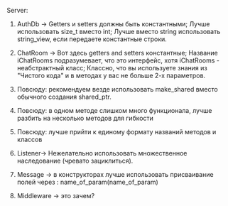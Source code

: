 Server:

1. AuthDb -> 
	Getters и setters должны быть константными;
	Лучше использовать size_t вместо int;
	Лучше вместо string использовать string_view, если передаете константные строки.

2. ChatRoom -> 
	Вот здесь getters and setters константные; 
	Название iChatRooms подразумевает, что это интерфейс, хотя iChatRooms - неабстрактный класс;
	Классно, что вы используете знания из "Чистого кода" и в методах у вас не больше 2-х параметров.

3. Повсюду: рекомендуем везде использовать make_shared вместо обычного создания shared_ptr.

4. Повсюду: в одном методе слишком много функционала, лучше разбить на несколько методов для гибкости

5. Повсюду: лучше прийти к единому формату названий методов и классов

6. Listener-> Нежелательно использовать множественное наследование (чревато зациклиться).

7. Message -> в конструкторах лучше использовать присваивание полей через : name_of_param(name_of_param)

8. Middleware -> это зачем?







